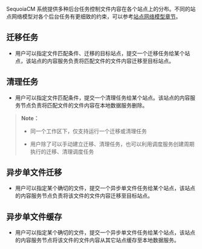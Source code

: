 SequoiaCM 系统提供多种后台任务控制文件内容在各个站点上的分布。不同的站点网络模型对各个后台任务有更细致的约束，可以参考[站点网络模型章节][site_network]。

## 迁移任务 ##

- 用户可以指定文件匹配条件、迁移的目标站点，提交一个迁移任务给某个站点，该站点的内容服务负责将匹配文件的文件内容迁移至目标站点。


## 清理任务 ##

- 用户可以指定文件匹配条件，提交一个清理任务给某个站点。该站点的内容服务节点负责将匹配文件的文件内容在本地数据服务删除。

>  **Note：**
>
>  * 同一个工作区下，仅支持运行一个迁移或清理任务
>
>  * 用户除了可以手动建立迁移、清理任务，也可以利用调度服务创建周期执行的迁移、清理调度任务

## 异步单文件迁移 ##

- 用户可以指定某个确切的文件，提交一个异步单文件任务给某个站点，该站点的内容服务节点负责将该文件的文件内容迁移至目标站点。


## 异步单文件缓存 ##

- 用户可以指定某个确切的文件，提交一个异步单文件任务给某个站点，该站点的内容服务节点将该文件的文件内容从其它站点缓存至本地数据服务。



[site_network]:Architecture/site_network.md
